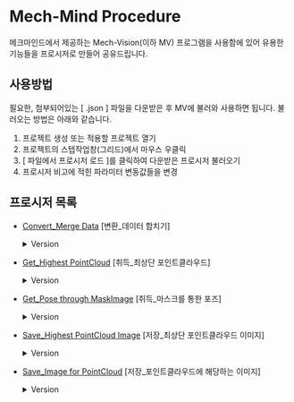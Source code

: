 # Mech-Mind Procedure

메크마인드에서 제공하는 Mech-Vision(이하 MV) 프로그램을 사용함에 있어 유용한 기능들을 프로시저로 만들어 공유드립니다.


## 사용방법

필요한, 첨부되어있는 [ .json ] 파일을 다운받은 후 MV에 불러와 사용하면 됩니다.
불러오는 방법은 아래와 같습니다.
1. 프로젝트 생성 또는 적용할 프로젝트 열기
2. 프로젝트의 스텝작업창(그리드)에서 마우스 우클릭
3. [ 파일에서 프로시저 로드 ]를 클릭하여 다운받은 프로시저 불러오기
4. 프로시저 비고에 적힌 파라미터 변동값들을 변경


## 프로시저 목록  

<!-- Convert_Merge Data[변환_데이터 합치기] -->
 - [Convert_Merge Data](https://github.com/KimJihun-1315/Mech-Mind_Precedure/tree/main/Procedure/Convert_Merge%20Data)
 [변환_데이터 합치기]
    <details>
    <summary>Version</summary>
    
    **1.0.0**       
     프로시저 생성[압축된 데이터풀고 합치기 3개, 마스크이미지합치기 1개, 포인트클라우드합치기 1개]
     
    **1.0.1**       
    프로시저명 변경 (Convert_merge CompressedData, MaskImage, PointCloud -> Convert_Merge Data), (변환_압축데이터, 마스크이미지, 포인트클라우드 합치기 -> 변환_데이터 합치기기)

    **1.0.2**       
    내부스텝명 수정

    </details>



<!-- Get_Highest PointCloud[취득_최상단 포인트클라우드] -->
 - [Get_Highest PointCloud](https://github.com/KimJihun-1315/Mech-Mind_Precedure/tree/main/Procedure/Get_Highest%20PointCloud)
 [취득_최상단 포인트클라우드]
    <details>
    <summary>Version</summary>
    
    **1.0.0**       
     프로시저 생성
     
    **1.1.0**       
    최상단의 떨어져있는 포인트클라우드 군집이 인식 되지 않는 현상 제거
     
    **1.1.1**       
    프로시저명 변경 (Get_HighestPart PointCloud -> Get_Highest PointCloud), (취득_최상단 포인트클라우드 이미지 -> 취득_최상단 포인트클라우드)

    **1.1.2**       
    내부스텝명 수정

    </details>




<!-- Get_Pose through MaskImage[취득_마스크를 통한 포즈] -->
 - [Get_Pose through MaskImage](https://github.com/KimJihun-1315/Mech-Mind_Precedure/tree/main/Procedure/Get_Pose%20through%20MaskImage)
 [취득_마스크를 통한 포즈]
    <details>
    <summary>Version</summary>
    
    **1.0.0**       
     프로시저 생성[원시포인트클라우드와 마스크를 통하여 포즈획득]

    **1.0.1**       
    내부스텝명 수정

    </details>



<!-- Save_HighestPart(PointCloud) Image[저장_최상단 포인트클라우드 이미지] -->
 - [Save_Highest PointCloud Image](https://github.com/KimJihun-1315/Mech-Mind_Precedure/tree/main/Procedure/Save_Highest%20PointCloud%20Image)
 [저장_최상단 포인트클라우드 이미지]
    <details>
    <summary>Version</summary>

    **1.0.0**       
    프로시저 생성

    **1.1.0**       
    Get_HighestPart PointCloud 1.1.0 패치내용 반영
    프로시저명 변경 (Save_HighestPart Image -> Save_Highest PointCloud Image)

    **1.2.0**       
    Save_Image for PointCloud 1.1.0 패치내용 반영

    **1.2.1**       
    내부스텝명 수정

    </details>


<!-- Save_Image for PointCloud[저장_포인트클라우드에 해당하는 이미지] -->
 - [Save_Image for PointCloud](https://github.com/KimJihun-1315/Mech-Mind_Precedure/tree/main/Procedure/Save_Image%20for%20PointCloud)
[저장_포인트클라우드에 해당하는 이미지]
    <details>
    <summary>Version</summary>
    
    **1.0.0**       
    프로시저 생성

    **1.1.0**
    포인트클라우드 누락으로 생기는 모서리부분의 이미지누락 현상 수정

    **1.1.1**       
    내부스텝명 수정

    </details>


